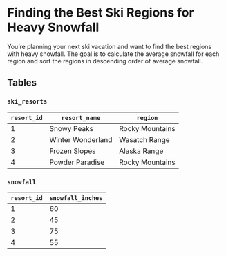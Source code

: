 # Finding the Best Ski Regions for Heavy Snowfall

You’re planning your next ski vacation and want to find the best regions with heavy snowfall. The goal is to calculate the average snowfall for each region and sort the regions in descending order of average snowfall.

## Tables

### `ski_resorts`

| `resort_id` | `resort_name`         | `region`           |
|-------------|-----------------------|--------------------|
| 1           | Snowy Peaks          | Rocky Mountains    |
| 2           | Winter Wonderland    | Wasatch Range      |
| 3           | Frozen Slopes        | Alaska Range       |
| 4           | Powder Paradise      | Rocky Mountains    |

### `snowfall`

| `resort_id` | `snowfall_inches` |
|-------------|-------------------|
| 1           | 60               |
| 2           | 45               |
| 3           | 75               |
| 4           | 55               |